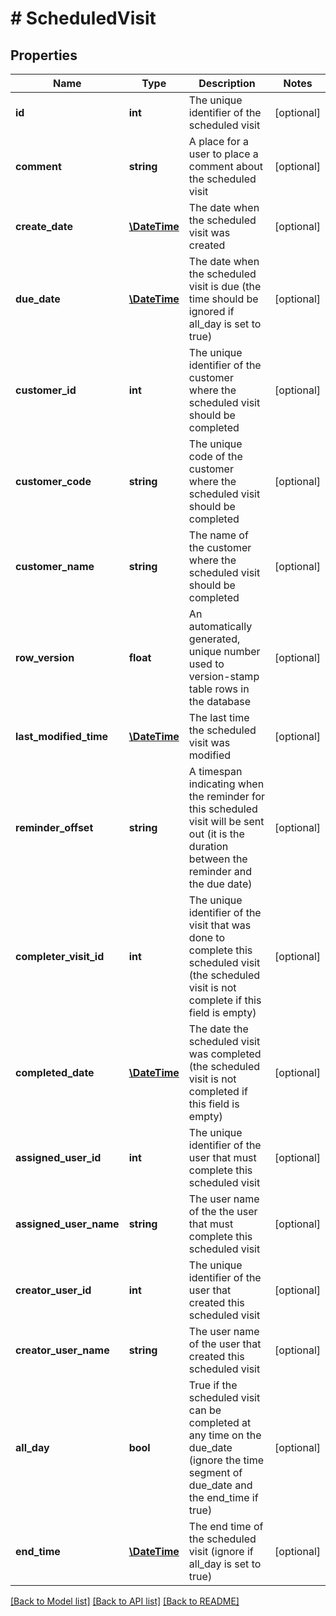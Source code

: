 # # ScheduledVisit

## Properties

Name | Type | Description | Notes
------------ | ------------- | ------------- | -------------
**id** | **int** | The unique identifier of the scheduled visit | [optional]
**comment** | **string** | A place for a user to place a comment about the scheduled visit | [optional]
**create_date** | [**\DateTime**](\DateTime.md) | The date when the scheduled visit was created | [optional]
**due_date** | [**\DateTime**](\DateTime.md) | The date when the scheduled visit is due (the time should be ignored if all_day is set to true) | [optional]
**customer_id** | **int** | The unique identifier of the customer where the scheduled visit should be completed | [optional]
**customer_code** | **string** | The unique code of the customer where the scheduled visit should be completed | [optional]
**customer_name** | **string** | The name of the customer where the scheduled visit should be completed | [optional]
**row_version** | **float** | An automatically generated, unique number used to version-stamp table rows in the database | [optional]
**last_modified_time** | [**\DateTime**](\DateTime.md) | The last time the scheduled visit was modified | [optional]
**reminder_offset** | **string** | A timespan indicating when the reminder for this scheduled visit will be sent out (it is the duration between the reminder and the due date) | [optional]
**completer_visit_id** | **int** | The unique identifier of the visit that was done to complete this scheduled visit (the scheduled visit is not complete if this field is empty) | [optional]
**completed_date** | [**\DateTime**](\DateTime.md) | The date the scheduled visit was completed (the scheduled visit is not completed if this field is empty) | [optional]
**assigned_user_id** | **int** | The unique identifier of the user that must complete this scheduled visit | [optional]
**assigned_user_name** | **string** | The user name of the the user that must complete this scheduled visit | [optional]
**creator_user_id** | **int** | The unique identifier of the user that created this scheduled visit | [optional]
**creator_user_name** | **string** | The user name of the user that created this scheduled visit | [optional]
**all_day** | **bool** | True if the scheduled visit can be completed at any time on the due_date (ignore the time segment of due_date and the end_time if true) | [optional]
**end_time** | [**\DateTime**](\DateTime.md) | The end time of the scheduled visit (ignore if all_day is set to true) | [optional]

[[Back to Model list]](../../README.md#models) [[Back to API list]](../../README.md#endpoints) [[Back to README]](../../README.md)
